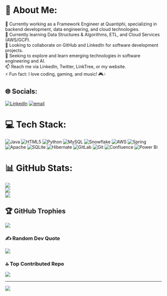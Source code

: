 # 💫 About Me:
💼 Currently working as a Framework Engineer at Quantiphi, specializing in backend development, data engineering, and cloud technologies.<br>🌱 Currently learning Data Structures & Algorithms, ETL, and Cloud Services (AWS/GCP).<br>👯 Looking to collaborate on GitHub and LinkedIn for software development projects.<br>🤔 Seeking to explore and learn emerging technologies in software engineering and AI.<br>📫 Reach me via LinkedIn, Twitter, LinkTree, or my website.<br>⚡ Fun fact: I love coding, gaming, and music! 🎮🎶<br>


## 🌐 Socials:
[![LinkedIn](https://img.shields.io/badge/LinkedIn-%230077B5.svg?logo=linkedin&logoColor=white)](https://linkedin.com/in/hassanyosuf) [![email](https://img.shields.io/badge/Email-D14836?logo=gmail&logoColor=white)](mailto:hassanyosuf14@gmail.com) 

# 💻 Tech Stack:
![Java](https://img.shields.io/badge/java-%23ED8B00.svg?style=for-the-badge&logo=openjdk&logoColor=white) ![HTML5](https://img.shields.io/badge/html5-%23E34F26.svg?style=for-the-badge&logo=html5&logoColor=white) ![Python](https://img.shields.io/badge/python-3670A0?style=for-the-badge&logo=python&logoColor=ffdd54) ![MySQL](https://img.shields.io/badge/mysql-4479A1.svg?style=for-the-badge&logo=mysql&logoColor=white) ![Snowflake](https://img.shields.io/badge/snowflake-%2329B5E8.svg?style=for-the-badge&logo=snowflake&logoColor=white) ![AWS](https://img.shields.io/badge/AWS-%23FF9900.svg?style=for-the-badge&logo=amazon-aws&logoColor=white) ![Spring](https://img.shields.io/badge/spring-%236DB33F.svg?style=for-the-badge&logo=spring&logoColor=white) ![Apache](https://img.shields.io/badge/apache-%23D42029.svg?style=for-the-badge&logo=apache&logoColor=white) ![SQLite](https://img.shields.io/badge/sqlite-%2307405e.svg?style=for-the-badge&logo=sqlite&logoColor=white) ![Hibernate](https://img.shields.io/badge/Hibernate-59666C?style=for-the-badge&logo=Hibernate&logoColor=white) ![GitLab](https://img.shields.io/badge/gitlab-%23181717.svg?style=for-the-badge&logo=gitlab&logoColor=white) ![Git](https://img.shields.io/badge/git-%23F05033.svg?style=for-the-badge&logo=git&logoColor=white) ![Confluence](https://img.shields.io/badge/confluence-%23172BF4.svg?style=for-the-badge&logo=confluence&logoColor=white) ![Power Bi](https://img.shields.io/badge/power_bi-F2C811?style=for-the-badge&logo=powerbi&logoColor=black)
# 📊 GitHub Stats:
![](https://github-readme-stats.vercel.app/api?username=HassanYosuf&theme=city_lights&hide_border=true&include_all_commits=true&count_private=true)<br/>
![](https://nirzak-streak-stats.vercel.app/?user=HassanYosuf&theme=city_lights&hide_border=true)<br/>
![](https://github-readme-stats.vercel.app/api/top-langs/?username=HassanYosuf&theme=city_lights&hide_border=true&include_all_commits=true&count_private=true&layout=compact)

## 🏆 GitHub Trophies
![](https://github-profile-trophy.vercel.app/?username=HassanYosuf&theme=blueberry&no-frame=true&no-bg=true&margin-w=4)

### ✍️ Random Dev Quote
![](https://quotes-github-readme.vercel.app/api?type=horizontal&theme=radical)

### 🔝 Top Contributed Repo
![](https://github-contributor-stats.vercel.app/api?username=HassanYosuf&limit=5&theme=dark&combine_all_yearly_contributions=true)

---
[![](https://visitcount.itsvg.in/api?id=HassanYosuf&icon=10&color=0)](https://visitcount.itsvg.in)

<!-- Proudly created with GPRM ( https://gprm.itsvg.in ) -->
